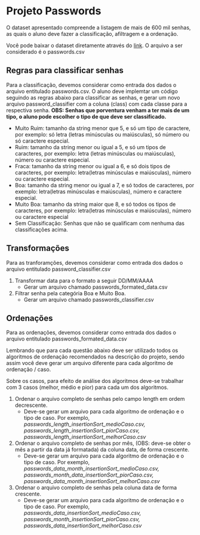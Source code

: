 # Projeto Passwords

O dataset apresentado compreende a listagem de mais de 600 mil senhas, as quais o aluno deve fazer a classificação, afiltragem e a ordenação.

Você pode baixar o dataset diretamente através do [link](https://drive.google.com/file/d/1-8WPvcqCEf7dAnuRTxrdCBln81o_9X4S/view). O arquivo a ser considerado é o passwords.csv

## Regras para classificar senhas
Para a classificação, devemos considerar como entrada dos dados o arquivo entitulado passwords.csv. O aluno deve implemtar um código seguindo as regras abaixo para classificar as senhas, e gerar um novo arquivo password_classifier com a coluna (class) com cada classe para a respectiva senha. **OBS: Senhas que porventura venham a ter mais de um tipo, o aluno pode escolher o tipo de que deve ser classificado.**

- Muito Ruim: tamanho da string menor que 5, e só um tipo de caractere, por exemplo: só letra (letras minúsculas ou maiúsculas), só número ou só caractere especial. 
- Ruim: tamanho da string menor ou igual a 5, e só um tipos de caracteres, por exemplo: letra (letras minúsculas ou maiúsculas), número ou caractere especial. 
- Fraca: tamanho da string menor ou igual a 6, e só dois tipos de caracteres, por exemplo: letra(letras minúsculas e maiúsculas), número ou caractere especial. 
- Boa:  tamanho da string menor ou igual a 7, e só todos de caracteres, por exemplo: letra(letras minúsculas e maiúsculas), número e caractere especial.
- Muito Boa:  tamanho da string maior que 8, e só todos os tipos de caracteres, por exemplo: letra(letras minúsculas e maiúsculas), número ou caractere especial
- Sem Classificação: Senhas que não se qualificam com nenhuma das classificações acima.
 

## Transformações
Para as tranforamções, devemos considerar como entrada dos dados o arquivo entitulado password_classifier.csv

1. Transformar data para o formato a seguir DD/MM/AAAA
   - Gerar um arquivo chamado passwords_formated_data.csv
2. Filtrar senha pela categória Boa e Muito Boa.
   - Gerar um arquivo chamado passwords_classifier.csv

## Ordenações
Para as ordenações, devemos considerar como entrada dos dados o arquivo entitulado passwords_formated_data.csv

Lembrando que para cada questão abaixo deve ser utilizado todos os algoritmos de ordenação recomendados na descrição do projeto, sendo assim você deve gerar um arquivo diferente para cada algoritmo de ordenação / caso.

Sobre os casos, para efeito de análise dos algoritmos deve-se trabalhar com 3 casos (melhor, médio e pior) para cada um dos algoritmos. 

1. Ordenar o arquivo completo de senhas pelo campo length em ordem decrescente.
   - Deve-se gerar um arquivo para cada algoritmo de ordenação e o tipo de caso. Por exemplo, *passwords_length_insertionSort_medioCaso.csv, passwords_length_insertionSort_piorCaso.csv, passwords_length_insertionSort_melhorCaso.csv*
2. Ordenar o arquivo completo de senhas por mês, (OBS: deve-se obter o mês a partir da data já formatada) da coluna data, de forma crescente.
   - Deve-se gerar um arquivo para cada algoritmo de ordenação e o tipo de caso. Por exemplo, *passwords_data_month_insertionSort_medioCaso.csv, passwords_month_data_insertionSort_piorCaso.csv, passwords_data_month_insertionSort_melhorCaso.csv*
3. Ordenar o arquivo completo de senhas pela coluna data de forma crescente.
   - Deve-se gerar um arquivo para cada algoritmo de ordenação e o tipo de caso. Por exemplo, *passwords_data_insertionSort_medioCaso.csv, passwords_month_insertionSort_piorCaso.csv, passwords_data_insertionSort_melhorCaso.csv*
